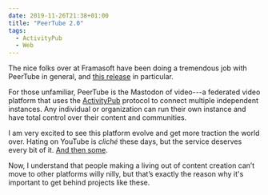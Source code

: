 ```yaml
---
date: 2019-11-26T21:38+01:00
title: "PeerTube 2.0"
tags:
  - ActivityPub
  - Web
---
```


The nice folks over at Framasoft have been doing a tremendous job with PeerTube in general, and [this release](https://framablog.org/2019/11/12/peertube-has-worked-twice-as-hard-to-free-your-videos-from-youtube/) in particular.

For those unfamiliar, PeerTube is the Mastodon of video---a federated video platform that uses the [ActivityPub](https://activitypub.rocks) protocol to connect multiple independent instances. Any individual or organization can run their own instance and have total control over their content and communities.

I am very excited to see this platform evolve and get more traction the world over. Hating on YouTube is *cliché* these days, but the service deserves every bit of it. [And then some](https://www.theverge.com/2019/11/23/20946114/google-youtube-premium-subscription-ads-pop-ups-spam-rant).

Now, I understand that people making a living out of content creation can’t move to other platforms willy nilly, but that’s exactly the reason why it's important to get behind projects like these.
